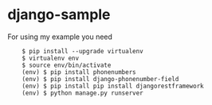 # django-sample

For using my example you need
```
    $ pip install --upgrade virtualenv
    $ virtualenv env
    $ source env/bin/activate
    (env) $ pip install phonenumbers 
    (env) $ pip install django-phonenumber-field 
    (env) $ pip install pip install djangorestframework
    (env) $ python manage.py runserver
``` 